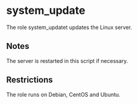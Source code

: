 # system_update
The role system_updatet updates the Linux server.

## Notes
The server is restarted in this script if necessary.

## Restrictions
The role runs on Debian, CentOS and Ubuntu.